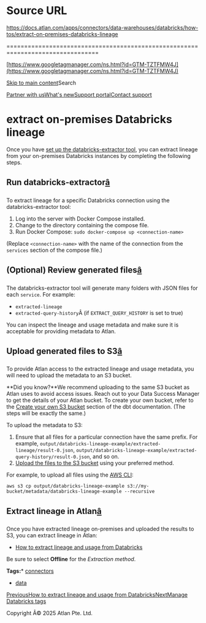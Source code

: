 # Source URL
https://docs.atlan.com/apps/connectors/data-warehouses/databricks/how-tos/extract-on-premises-databricks-lineage

================================================================================

<!--
canonical: https://docs.atlan.com/apps/connectors/data-warehouses/databricks/how-tos/extract-on-premises-databricks-lineage
link-alternate: https://docs.atlan.com/apps/connectors/data-warehouses/databricks/how-tos/extract-on-premises-databricks-lineage
meta-description: Once you have [set up the databricks-extractor tool](/apps/connectors/data-warehouses/databricks/how-tos/set-up-on-premises-databricks-lineage-extraction), you can extract lineage from your on-premises Databricks instances by completing the following steps.
meta-docsearch:docusaurus_tag: docs-default-current
meta-docsearch:language: en
meta-docsearch:version: current
meta-docusaurus_locale: en
meta-docusaurus_tag: docs-default-current
meta-docusaurus_version: current
meta-generator: Docusaurus v3.8.1
meta-og-description: Once you have [set up the databricks-extractor tool](/apps/connectors/data-warehouses/databricks/how-tos/set-up-on-premises-databricks-lineage-extraction), you can extract lineage from your on-premises Databricks instances by completing the following steps.
meta-og-locale: en
meta-og-title: extract on-premises Databricks lineage | Atlan Documentation
meta-og-url: https://docs.atlan.com/apps/connectors/data-warehouses/databricks/how-tos/extract-on-premises-databricks-lineage
meta-twitter:card: summary_large_image
meta-viewport: width=device-width,initial-scale=1
title: extract on-premises Databricks lineage | Atlan Documentation
-->

[https://www.googletagmanager.com/ns.html?id=GTM-TZTFMW4J](https://www.googletagmanager.com/ns.html?id=GTM-TZTFMW4J)

[Skip to main content](#__docusaurus_skipToContent_fallback)Search

[Partner with us](https://docs.google.com/forms/d/e/1FAIpQLScuAIhCm2GS7YFstrOjawbP8J7PUmOynQo7wI2yGCcCyEcVSw/viewform)[What's new](https://shipped.atlan.com/)[Support portal](https://atlan.zendesk.com/auth/v2/login/signin?return_to=https%3A%2F%2Fatlan.zendesk.com%2Fhc%2Fen-us&theme=hc&locale=en-us&brand_id=1900000425113&auth_origin=1900000425113%2Cfalse%2Ctrue)[Contact support](/support/submit-request)

extract on\-premises Databricks lineage
=======================================

Once you have [set up the databricks\-extractor tool](/apps/connectors/data-warehouses/databricks/how-tos/set-up-on-premises-databricks-lineage-extraction), you can extract lineage from your on\-premises Databricks instances by completing the following steps.

Run databricks\-extractor[â](#run-databricks-extractor "Direct link to Run databricks-extractor")
---------------------------------------------------------------------------------------------------

To extract lineage for a specific Databricks connection using the databricks\-extractor tool:

1. Log into the server with Docker Compose installed.
2. Change to the directory containing the compose file.
3. Run Docker Compose: `sudo docker-compose up <connection-name>`

(Replace `<connection-name>` with the name of the connection from the `services` section of the compose file.)

(Optional) Review generated files[â](#optional-review-generated-files "Direct link to (Optional) Review generated files")
---------------------------------------------------------------------------------------------------------------------------

The databricks\-extractor tool will generate many folders with JSON files for each `service`. For example:

* `extracted-lineage`
* `extracted-query-history`Â (if `EXTRACT_QUERY_HISTORY` is set to true)

You can inspect the lineage and usage metadata and make sure it is acceptable for providing metadata to Atlan.

Upload generated files to S3[â](#upload-generated-files-to-s3 "Direct link to Upload generated files to S3")
--------------------------------------------------------------------------------------------------------------

To provide Atlan access to the extracted lineage and usage metadata, you will need to upload the metadata to an S3 bucket.

**Did you know?**We recommend uploading to the same S3 bucket as Atlan uses to avoid access issues. Reach out to your Data Success Manager to get the details of your Atlan bucket. To create your own bucket, refer to the [Create your own S3 bucket](/apps/connectors/etl-tools/dbt/how-tos/set-up-dbt-core) section of the dbt documentation. (The steps will be exactly the same.)

To upload the metadata to S3:

1. Ensure that all files for a particular connection have the same prefix. For example, `output/databricks-lineage-example/extracted-lineage/result-0.json`, `output/databricks-lineage-example/extracted-query-history/result-0.json`, and so on.
2. [Upload the files to the S3 bucket](https://docs.aws.amazon.com/AmazonS3/latest/userguide/upload-objects.html) using your preferred method.

For example, to upload all files using the [AWS CLI](https://docs.aws.amazon.com/cli/latest/userguide/getting-started-install.html):

```
aws s3 cp output/databricks-lineage-example s3://my-bucket/metadata/databricks-lineage-example --recursive  

```

Extract lineage in Atlan[â](#extract-lineage-in-atlan "Direct link to Extract lineage in Atlan")
--------------------------------------------------------------------------------------------------

Once you have extracted lineage on\-premises and uploaded the results to S3, you can extract lineage in Atlan:

* [How to extract lineage and usage from Databricks](/apps/connectors/data-warehouses/databricks/how-tos/extract-lineage-and-usage-from-databricks)

Be sure to select **Offline** for the *Extraction method*.

**Tags:*** [connectors](/tags/connectors)
* [data](/tags/data)

[PreviousHow to extract lineage and usage from Databricks](/apps/connectors/data-warehouses/databricks/how-tos/extract-lineage-and-usage-from-databricks)[NextManage Databricks tags](/apps/connectors/data-warehouses/databricks/how-tos/manage-databricks-tags)

Copyright Â© 2025 Atlan Pte. Ltd.

